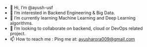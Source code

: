 - 👋 Hi, I’m @ayush-usf
- 👀 I’m interested in Backend Engineering & Big Data.
- 🌱 I’m currently learning Machine Learning and Deep Learning algorithms.
- 💞️ I’m looking to collaborate on backend, cloud or DevOps related project.
- 📫 How to reach me : Ping me at: ayusharora009@gmail.com

<!---
ayush-usf/ayush-usf is a ✨ special ✨ repository because its `README.md` (this file) appears on your GitHub profile.
You can click the Preview link to take a look at your changes.
--->
